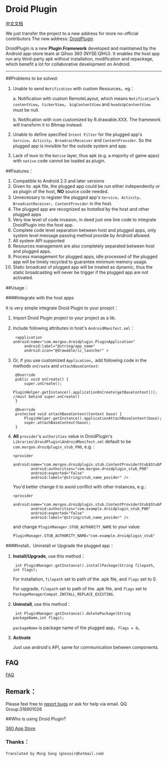 Droid Plugin
======

[中文文档](readme_cn.md "中文文档")

We just transfer the project to a new address for more no-official contributors
The new address: [DroidPlugin](https://github.com/DroidPlugin/DroidPlugin "DroidPlugin")

DroidPlugin is a new **Plugin Framework** developed and maintained by the Android app-store team at Qihoo 360 (NYSE:QIHU).
It enables the host app run any third-party apk without installation, modification and repackage, which benefit a lot for collaborative development on Android.

-------



##Problems to be solved:
    
 1. Unable to send `Notification` with custom Resources，eg：
 
     a.  Notification with custom RemoteLayout, which means `Notification`'s `contentView`，`tickerView`，
     `bigContentView` and `headsUpContentView` must be null.

     b.  Notification with icon customized by R.drawable.XXX. The framework will transform it to Bitmap instead.

 2. Unable to define specified `Intent Filter` for the plugged app's `Service`、`Activity`、`BroadcastReceiver`
 and `ContentProvider`. So the plugged app is invisible for the outside system and app.

 3. Lack of `Hook` to the `Native` layer, thus apk (e.g. a majority of game apps) with `native` code cannot be loaded as plugin.
    
##Features：
  1. Compatible to Android 2.3 and later versions
  2. Given its .apk file, the plugged app could be run either independently or as plugin of the host, **NO** source code needed.
  3. Unnecessary to register the plugged app's `Service`、`Activity`、`BroadcastReceiver`、`ContentProvider` in the host.
  4. The plugged app are recognized as *Installed* by the host and other plugged apps
  5. Very low level of code invasion, in deed just one line code to integrate DroidPlugin into the host app.
  6. Complete code level separation between host and plugged apps, only system level message passing method provide by Android allowed.
  7. All system API supported
  8. Resources management are also completely separated between host and plugged apps.
  9. Process management for plugged apps, idle processed of the plugged app will be timely recycled to guarantee minimum memory usage.
  10. Static broadcast of plugged app will be treated as dynamic, thus the static broadcasting will never be trigger if
  the plugged app are not activated.
    
##Usage：

####Integrate with the host apps

It is very simple integrate Droid Plugin to your proejct：

1. Import Droid Plugin project to your project as a lib.

2. Include following attributes in host's `AndroidManifest.xml`：
	
		<application android:name="com.morgoo.droidplugin.PluginApplication" 
			android:label="@string/app_name"
			android:icon="@drawable/ic_launcher" >

           
3. Or, if you use customized `Application`，add following code in the methods `onCreate` and `attachBaseContext`:
    
		@Override
		public void onCreate() {
			super.onCreate();
			PluginHelper.getInstance().applicationOnCreate(getBaseContext()); //must behind super.onCreate()
		}
        
		@Override
		protected void attachBaseContext(Context base) {
			PluginHelper.getInstance().applicationAttachBaseContext(base);
            super.attachBaseContext(base);
		}

4.  **All**  `provider`'s `authorities` value in DroidPlugin's `Libraries\DroidPlugin\AndroidManifest.xml`
 default to be `com.morgoo.droidplugin_stub_P00`, e.g. :

		<provider
				android:name="com.morgoo.droidplugin.stub.ContentProviderStub$StubP00"
				android:authorities="com.morgoo.droidplugin_stub_P00"
				android:exported="false"
				android:label="@string/stub_name_povider" />

	You'd better change it to avoid conflict with other instances, e.g.:
		
		<provider
				android:name="com.morgoo.droidplugin.stub.ContentProviderStub$StubP00"
				android:authorities="com.example.droidplugin_stub_P00"
				android:exported="false"
				android:label="@string/stub_name_povider" />
    and change ```PluginManager.STUB_AUTHORITY_NAME``` to your value:

		PluginManager.STUB_AUTHORITY_NAME="com.example.droidplugin_stub"


####Install、Uninstall or Upgrade the plugged app：

1. **Install/Upgrade**, use this method：
 
		int PluginManager.getInstance().installPackage(String filepath, int flags);
   
	For installation, `filepath` set to path of the .apk file, and `flags` set to 0.

	For upgrade, `filepath` set to path of the .apk file, and  `flags` set to `PackageManagerCompat.INSTALL_REPLACE_EXISTING`.
        
    
2. **Uninstall**, use this method：

		int PluginManager.getInstance().deletePackage(String packageName,int flags);

	`packageName` is package name of the plugged app，`flags = 0`。

3. **Activate**

    Just use android's API, same for communication between components.
	
## FAQ
	
 [FAQ](https://github.com/Qihoo360/DroidPlugin/wiki/FAQ "FAQ")
	
## Remark：

Please feel free to [report bugs](https://github.com/Qihoo360/DroidPlugin/issues) or ask for help via email.
QQ Group:318901026

##Who is using Droid Plugin?
	
 [360 App Store](http://sj.360.cn "360 App Store")

    
### Thanks：
    
    Translated by Ming Song（gnosoir@hotmail.com）    
